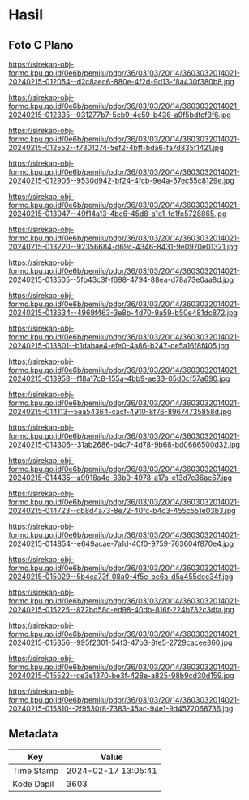 # Hasil

## Foto C Plano

https://sirekap-obj-formc.kpu.go.id/0e6b/pemilu/pdpr/36/03/03/20/14/3603032014021-20240215-012054--d2c8aec6-880e-4f2d-9d13-f8a430f380b8.jpg

https://sirekap-obj-formc.kpu.go.id/0e6b/pemilu/pdpr/36/03/03/20/14/3603032014021-20240215-012335--031277b7-5cb9-4e59-b436-a9f5bdfcf3f6.jpg

https://sirekap-obj-formc.kpu.go.id/0e6b/pemilu/pdpr/36/03/03/20/14/3603032014021-20240215-012552--f7301274-5ef2-4bff-bda6-fa7d835f1421.jpg

https://sirekap-obj-formc.kpu.go.id/0e6b/pemilu/pdpr/36/03/03/20/14/3603032014021-20240215-012905--9530d942-bf24-4fcb-9e4a-57ec55c8129e.jpg

https://sirekap-obj-formc.kpu.go.id/0e6b/pemilu/pdpr/36/03/03/20/14/3603032014021-20240215-013047--49f14a13-4bc6-45d8-a1e1-fd1fe5728865.jpg

https://sirekap-obj-formc.kpu.go.id/0e6b/pemilu/pdpr/36/03/03/20/14/3603032014021-20240215-013220--92356684-d69c-4346-8431-9e0970e01321.jpg

https://sirekap-obj-formc.kpu.go.id/0e6b/pemilu/pdpr/36/03/03/20/14/3603032014021-20240215-013505--5fb43c3f-f698-4794-88ea-d78a73e0aa8d.jpg

https://sirekap-obj-formc.kpu.go.id/0e6b/pemilu/pdpr/36/03/03/20/14/3603032014021-20240215-013634--4969f463-3e8b-4d70-9a59-b50e481dc872.jpg

https://sirekap-obj-formc.kpu.go.id/0e6b/pemilu/pdpr/36/03/03/20/14/3603032014021-20240215-013801--b1dabae4-efe0-4a86-b247-de5a16f8f405.jpg

https://sirekap-obj-formc.kpu.go.id/0e6b/pemilu/pdpr/36/03/03/20/14/3603032014021-20240215-013958--f18a17c8-155a-4bb9-ae33-05d0cf57a690.jpg

https://sirekap-obj-formc.kpu.go.id/0e6b/pemilu/pdpr/36/03/03/20/14/3603032014021-20240215-014113--5ea54364-cacf-4910-8f76-89674735858d.jpg

https://sirekap-obj-formc.kpu.go.id/0e6b/pemilu/pdpr/36/03/03/20/14/3603032014021-20240215-014306--31ab2686-b4c7-4d78-9b68-bd0666500d32.jpg

https://sirekap-obj-formc.kpu.go.id/0e6b/pemilu/pdpr/36/03/03/20/14/3603032014021-20240215-014435--a9918a4e-33b0-4978-a17a-e13d7e36ae67.jpg

https://sirekap-obj-formc.kpu.go.id/0e6b/pemilu/pdpr/36/03/03/20/14/3603032014021-20240215-014723--cb8d4a73-8e72-40fc-b4c3-455c551e03b3.jpg

https://sirekap-obj-formc.kpu.go.id/0e6b/pemilu/pdpr/36/03/03/20/14/3603032014021-20240215-014854--e649acae-7a1d-40f0-9759-763604f870e4.jpg

https://sirekap-obj-formc.kpu.go.id/0e6b/pemilu/pdpr/36/03/03/20/14/3603032014021-20240215-015029--5b4ca73f-08a0-4f5e-bc6a-d5a455dec34f.jpg

https://sirekap-obj-formc.kpu.go.id/0e6b/pemilu/pdpr/36/03/03/20/14/3603032014021-20240215-015225--872bd58c-ed98-40db-816f-224b732c3dfa.jpg

https://sirekap-obj-formc.kpu.go.id/0e6b/pemilu/pdpr/36/03/03/20/14/3603032014021-20240215-015356--995f2301-54f3-47b3-8fe5-2729cacee360.jpg

https://sirekap-obj-formc.kpu.go.id/0e6b/pemilu/pdpr/36/03/03/20/14/3603032014021-20240215-015522--ce3e1370-be3f-428e-a825-98b9cd30d159.jpg

https://sirekap-obj-formc.kpu.go.id/0e6b/pemilu/pdpr/36/03/03/20/14/3603032014021-20240215-015810--2f9530f8-7383-45ac-94e1-9d4572068736.jpg


## Metadata

| Key        | Value               |
| ---------- | ------------------- |
| Time Stamp | 2024-02-17 13:05:41 |
| Kode Dapil | 3603                |



